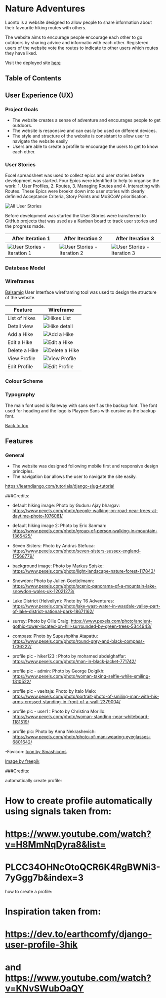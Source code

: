 # Nature Adventures

Luonto is a website designed to allow people to share information about their favourite hiking routes with others.

The website aims to encourage people encourage each other to go outdoors by sharing advice and informatio with each other. Registered users of the website vote the routes to indicate to other users which routes they have liked. 

Visit the deployed site [here](https://nature-adventures-b39f8380b4ce.herokuapp.com/)

## Table of Contents

## User Experience (UX)

### Project Goals

* The website creates a sense of adventure and encourages people to get outdoors.
* The website is responsive and can easily be used on different devices.
* The style and structure of the website is consistant to allow user to navigate the website easily
* Users are able to create a profile to encourage the users to get to know each other. 

### User Stories

Excel spreadsheet was used to collect epics and user stories before development was started. Four Epics were identified to help to organise the work: 1. User Profiles, 2. Routes, 3. Managing Routes and 4. Interacting with Routes. These Epics were broekn down into user stories with clearly definied Acceptance Criteria, Story Points and MoSCoW prioritisation. 

![All User Stories](assets/readme_files/user_stories/user-stories-all.png)

Before development was started the User Stories were transferred to GitHub projects that was used as a Kanban board to track user stories and the progress made.

| After Iteration 1 | After Iteration 2 | After Iteration 3 |
| ---               |  ---              |  ---              |
|![User Stories - Iteration 1](assets/readme_files/user_stories/User-stories-Iteration-1.png)|![User Stories - Iteration 2](assets/readme_files/user_stories/User-stories-iteration-2.png)|![User Stories - Iteration 3](assets/readme_files/user_stories/user-stories-iteration-3.png)|


### Database Model

### Wireframes

[Balsamiq](https://balsamiq.com/) User Interface wireframing tool was used to design the structure of the website.

| Feature       | Wireframe |
| ---           | ---       |
| List of hikes | ![Hikes List](assets/readme_files/wireframes/wireframes_hikes_list.png)|
| Detail view   | ![Hike detail](assets/readme_files/wireframes/wireframes_hike_detail.png)|
| Add a Hike    | ![Add a Hike](assets/readme_files/wireframes/wireframes_add_hike.png)|
| Edit a Hike   | ![Edit a Hike](assets/readme_files/wireframes/wireframes_edit_hike.png)|
| Delete a Hike | ![Delete a Hike](assets/readme_files/wireframes/wireframes_delete_hike.png)|
| View Profile  | ![View Profile](assets/readme_files/wireframes/wireframes_profile.png)|
| Edit Profile  | ![Edit Profile](assets/readme_files/wireframes/wireframes_edit_profile.png)|

### Colour Scheme

### Typography

The main font used is Raleway with sans serif as the backup font. The font used for heading and the logo is Playpen Sans with cursive as the backup font. 

[Back to top](#nature-adventures)

## Features

### General

* The website was designed following mobile first and responsive design principles.
* The navigation bar allows the user to navigate the site easily.



https://learndjango.com/tutorials/django-slug-tutorial

###Credits: 

- default hiking image: Photo by Guduru Ajay bhargav: https://www.pexels.com/photo/people-walking-on-road-near-trees-at-daytime-photo-1076081/
- default hiking image 2: Photo by Eric Sanman: https://www.pexels.com/photo/group-of-person-walking-in-mountain-1365425/
- Seven Sisters: Photo by Andras Stefuca: https://www.pexels.com/photo/seven-sisters-sussex-england-17568779/
- background image: Photo by Markus Spiske: https://www.pexels.com/photo/light-landscape-nature-forest-117843/
- Snowdon: Photo by Julien Goettelmann: https://www.pexels.com/photo/scenic-panorama-of-a-mountain-lake-snowdon-wales-uk-12021273/
- Lake District (Helvellyn): Photo by T6 Adventures: https://www.pexels.com/photo/lake-wast-water-in-wasdale-valley-part-of-lake-district-national-park-18671162/
- surrey: Photo by Ollie Craig: https://www.pexels.com/photo/ancient-gothic-tower-located-on-hill-surrounded-by-green-trees-5344943/
- compass: Photo by Supushpitha Atapattu: https://www.pexels.com/photo/round-grey-and-black-compass-1736222/

- profile pic - hiker123 : Photo by mohamed abdelghaffar: https://www.pexels.com/photo/man-in-black-jacket-771742/
- profile pic - admin: Photo by George Dolgikh: https://www.pexels.com/photo/woman-taking-selfie-while-smiling-1310522/
- profile pic - vaeltaja: Photo by Italo Melo: https://www.pexels.com/photo/portrait-photo-of-smiling-man-with-his-arms-crossed-standing-in-front-of-a-wall-2379004/
- profile pic - user1 : Photo by Christina Morillo: https://www.pexels.com/photo/woman-standing-near-whiteboard-1181519/
- profile pic: Photo by Anna Nekrashevich: https://www.pexels.com/photo/photo-of-man-wearing-eyeglasses-6801642/

-Favicon: <a href="https://www.freepik.com/icon/compass_10507707#fromView=search&page=2&position=33&uuid=8f47f99c-0454-4226-bf39-8848ce14fd41">Icon by Smashicons</a>

<a href="https://www.freepik.com/free-photo/crop-hand-with-compass-nature_2415325.htm#fromView=search&page=1&position=47&uuid=66f2ab65-d34d-4178-990c-bc72d2c66713">Image by freepik</a>

###Credits:

automatically create profile:
# How to create profile automatically using signals taken from:
# https://www.youtube.com/watch?v=H8MmNqDyra8&list=
# PLCC34OHNcOtoQCR6K4RgBWNi3-7yGgg7b&index=3

how to create a profile:
# Inspiration taken from:
# https://dev.to/earthcomfy/django-user-profile-3hik
# and https://www.youtube.com/watch?v=KNvSWubOaQY

